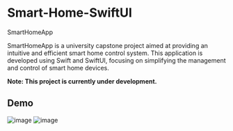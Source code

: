 # Smart-Home-SwiftUI
SmartHomeApp

SmartHomeApp is a university capstone project aimed at providing an intuitive and efficient smart home control system. This application is developed using Swift and SwiftUI, focusing on simplifying the management and control of smart home devices.

**Note: This project is currently under development.**

## Demo
![image](https://github.com/user-attachments/assets/ca1bd722-2acc-4534-92b0-677113abddb0)
![image](https://github.com/user-attachments/assets/aed39294-5cd3-422b-be4c-f29f492a1047)

